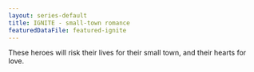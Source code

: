 ```yaml
---
layout: series-default
title: IGNITE - small-town romance
featuredDataFile: featured-ignite
---
```

These heroes will risk their lives for their small town, and their hearts for love.